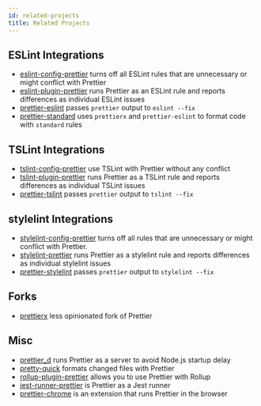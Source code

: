 ```yaml
---
id: related-projects
title: Related Projects
---
```


## ESLint Integrations

- [eslint-config-prettier](https://github.com/prettier/eslint-config-prettier) turns off all ESLint rules that are unnecessary or might conflict with Prettier
- [eslint-plugin-prettier](https://github.com/prettier/eslint-plugin-prettier) runs Prettier as an ESLint rule and reports differences as individual ESLint issues
- [prettier-eslint](https://github.com/prettier/prettier-eslint) passes `prettier` output to `eslint --fix`
- [prettier-standard](https://github.com/sheerun/prettier-standard) uses `prettierx` and `prettier-eslint` to format code with `standard` rules

## TSLint Integrations

- [tslint-config-prettier](https://github.com/alexjoverm/tslint-config-prettier) use TSLint with Prettier without any conflict
- [tslint-plugin-prettier](https://github.com/ikatyang/tslint-plugin-prettier) runs Prettier as a TSLint rule and reports differences as individual TSLint issues
- [prettier-tslint](https://github.com/azz/prettier-tslint) passes `prettier` output to `tslint --fix`

## stylelint Integrations

- [stylelint-config-prettier](https://github.com/prettier/stylelint-config-prettier) turns off all rules that are unnecessary or might conflict with Prettier.
- [stylelint-prettier](https://github.com/prettier/stylelint-prettier) runs Prettier as a stylelint rule and reports differences as individual stylelint issues
- [prettier-stylelint](https://github.com/hugomrdias/prettier-stylelint) passes `prettier` output to `stylelint --fix`

## Forks

- [prettierx](https://github.com/brodybits/prettierx) less opinionated fork of Prettier

## Misc

- [prettier_d](https://github.com/josephfrazier/prettier_d.js) runs Prettier as a server to avoid Node.js startup delay
- [pretty-quick](https://github.com/azz/pretty-quick) formats changed files with Prettier
- [rollup-plugin-prettier](https://github.com/mjeanroy/rollup-plugin-prettier) allows you to use Prettier with Rollup
- [jest-runner-prettier](https://github.com/keplersj/jest-runner-prettier) is Prettier as a Jest runner
- [prettier-chrome](https://github.com/u3u/prettier-chrome) is an extension that runs Prettier in the browser
